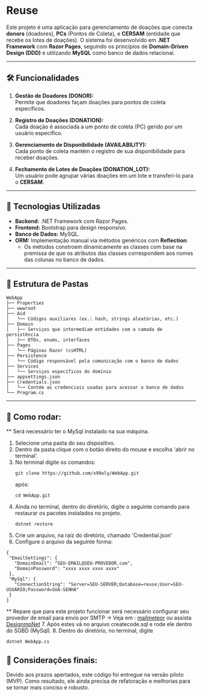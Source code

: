 # Reuse

Este projeto é uma aplicação para gerenciamento de doações que conecta **donors** (doadores), **PCs** (Pontos de Coleta), e **CERSAM** (entidade que recebe os lotes de doações). O sistema foi desenvolvido em **.NET Framework** com **Razor Pages**, seguindo os princípios de **Domain-Driven Design (DDD)** e utilizando **MySQL** como banco de dados relacional.

---

## 🛠️ Funcionalidades

1. **Gestão de Doadores (DONOR):**  
   Permite que doadores façam doações para pontos de coleta específicos.

2. **Registro de Doações (DONATION):**  
   Cada doação é associada a um ponto de coleta (PC) gerido por um usuário específico.

3. **Gerenciamento de Disponibilidade (AVAILABILITY):**  
   Cada ponto de coleta mantém o registro de sua disponibilidade para receber doações.

4. **Fechamento de Lotes de Doações (DONATION_LOT):**  
   Um usuário pode agrupar várias doações em um lote e transferi-lo para o **CERSAM**.

---

## 🔧 Tecnologias Utilizadas

- **Backend:** .NET Framework com Razor Pages.
- **Frontend:** Bootstrap para design responsivo.
- **Banco de Dados:** MySQL.
- **ORM:** Implementação manual via métodos genéricos com **Reflection**:
  - Os métodos constroem dinamicamente as classes com base na premissa de que os atributos das classes correspondem aos nomes das colunas no banco de dados.

---

## 📂 Estrutura de Pastas

```plaintext
WebApp
├── Properties
├── wwwroot
├── Aid
│   └── Códigos auxiliares (ex.: hash, strings aleatórias, etc.)
├── Domain
│   ├── Serviços que intermediam entidades com a camada de persistência
│   ├── DTOs, enums, interfaces
├── Pages
│   └── Páginas Razor (csHTML)
├── Persistence
│   └── Código responsável pela comunicação com o banco de dados
├── Services
│   └── Serviços específicos do domínio
├── appsettings.json
├── Credentials.json
│   └── Contém as credenciais usadas para acessar o banco de dados
└── Program.cs
```
---
## 🚀 Como rodar:
** Será necessário ter o MySql instalado na sua máquina.
1. Selecione uma pasta do seu dispositivo.
2. Dentro da pasta clique com o botão direito do mouse e escolha 'abrir no terminal'.
3. No terminal digite os comandos:
   ```
   git clone https://github.com/x99oly/WebApp.git
   ```
   após:
   ```
   cd WebApp.git
    ```
5. Ainda no terminal, dentro do diretório, digite o seguinte comando para restaurar os pacotes instalados no projeto.
   ```
   dotnet restore
   ```
6. Crie um arquivo, na raíz do diretório, chamado 'Credential.json'
7. Configure o arquivo da seguinte forma:
 ```
 {
  "EmailSettings": {
    "DomainEmail": "SEU-EMAIL@SEU-PROVEDOR.com",
    "DomainPassword": "xxxx xxxx xxxx xxxx"
  },
  "MySql": {
    "ConnectionString": "Server=SEU-SERVER;Database=reuse;User=SEU-USUÁRIO;Password=SUA-SENHA"
  }
}
```
** Repare que para este projeto funcionar será necessário configurar seu provedor de email para envio por SMTP
   -> Veja em : [mailmeteor]("https://mailmeteor.com/blog/gmail-smtp-settings") ou assista [DesignmpNet]("https://www.youtube.com/watch?v=LWYs7QjHC_E")
7. Após estes vá no arquivo createcode.sql e rode ele dentro do SGBD (MySql).
8. Dentro do diretório, no terminal, digite
   ```
   dotnet WebApp.cs
   ```

## 🌛 Considerações finais:
Devido aos prazos apertados, este código foi entregue na versão piloto (MVP). Como resultado, ele ainda precisa de refatoração e melhorias para se tornar mais conciso e robusto.
